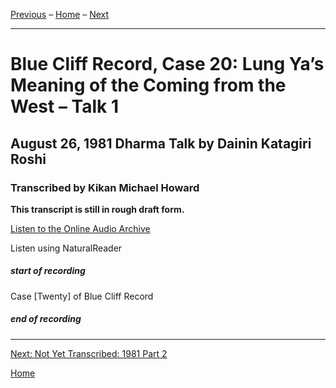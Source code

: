 <a name="0"></a>
[Previous](unfinished-1981-1#0) – 
[Home](index#blue-cliff-record-case-18) – 
[Next](unfinished-1981-2#0)

---
# Blue Cliff Record, Case 20: Lung Ya’s Meaning of the Coming from the West – Talk 1
## August 26, 1981 Dharma Talk by Dainin Katagiri Roshi
### Transcribed by Kikan Michael Howard

**This transcript is still in rough draft form.**

<a href="https://www.mnzencenter.org/the-dainin-katagiri-audio-archive/blue-cliff-record-case-20-lecture-1" target="_blank">Listen to the Online Audio Archive</a>

<a class="nr-custom-trigger">Listen using NaturalReader</a>

<a name="000"></a>
##### start of recording


Case [Twenty] of Blue Cliff Record




##### end of recording

---
[Next: Not Yet Transcribed: 1981 Part 2](unfinished-1981-2#0)

[Home](index#blue-cliff-record-case-18)

<script src="https://webreader.naturalreaders.com/nr-webreader.js" defer></script>
<script>
    window.addEventListener("DOMContentLoaded", function() {
        if (typeof NRWebReader != 'undefined') {
            window['NRWebReader'] = new NRWebReader({
            widget_id: "p2syo58kbw"  // DO NOT REMOVE. This is your widget ID for your WebReader
            });
        }
    }); 
</script>
